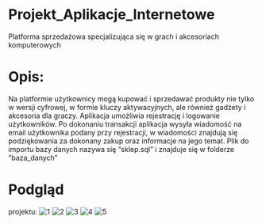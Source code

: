 # Projekt_Aplikacje_Internetowe
Platforma sprzedażowa specjalizująca się w grach i akcesoriach komputerowych
# Opis:
Na platformie użytkownicy mogą kupować i sprzedawać produkty nie tylko w wersji cyfrowej, w formie kluczy aktywacyjnych, ale również gadżety i akcesoria dla graczy. Aplikacja umożliwia rejestrację i logowanie użytkowników. Po dokonaniu transakcji aplikacja wysyła wiadomość na email użytkownika podany przy rejestracji, w wiadomości znajdują się podziękowania za dokonany zakup oraz informacje na jego temat. Plik do importu bazy danych nazywa się “sklep.sql” i znajduje się w folderze “baza_danych”
# Podgląd
 projektu:
![1](https://user-images.githubusercontent.com/45632898/121056680-bcc9fd80-c7be-11eb-952f-0ed15d3ab918.PNG)
![2](https://user-images.githubusercontent.com/45632898/121057165-4679cb00-c7bf-11eb-8ffb-ac8c4301b208.PNG)
![3](https://user-images.githubusercontent.com/45632898/121057232-585b6e00-c7bf-11eb-9186-162359beef46.PNG)
![4](https://user-images.githubusercontent.com/45632898/121057242-5b565e80-c7bf-11eb-93dc-89369b6e5f52.PNG)
![5](https://user-images.githubusercontent.com/45632898/121057252-5c878b80-c7bf-11eb-8a7d-c0caed21e9ec.PNG)
